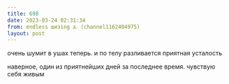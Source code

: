 ```yaml
---
title: 698
date: 2023-03-24 02:31:34
from: endless шизing ⍼ (channel1162404975)
layout: post
---
```


очень шумит в ушах теперь. и по телу разливается приятная усталость

наверное, один из приятнейших дней за последнее время. чувствую себя живым
